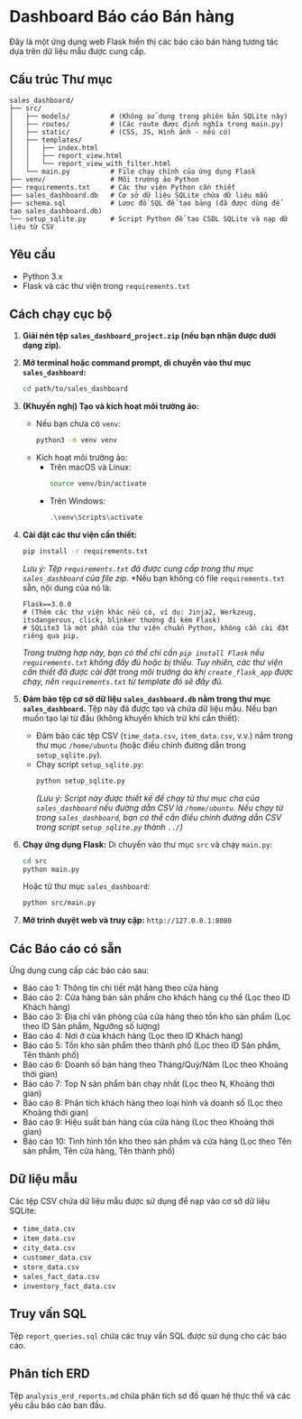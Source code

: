 # Dashboard Báo cáo Bán hàng

Đây là một ứng dụng web Flask hiển thị các báo cáo bán hàng tương tác dựa trên dữ liệu mẫu được cung cấp.

## Cấu trúc Thư mục

```
sales_dashboard/
├── src/
│   ├── models/          # (Không sử dụng trong phiên bản SQLite này)
│   ├── routes/          # (Các route được định nghĩa trong main.py)
│   ├── static/          # (CSS, JS, Hình ảnh - nếu có)
│   ├── templates/
│   │   ├── index.html
│   │   ├── report_view.html
│   │   └── report_view_with_filter.html
│   └── main.py          # File chạy chính của ứng dụng Flask
├── venv/                # Môi trường ảo Python
├── requirements.txt     # Các thư viện Python cần thiết
├── sales_dashboard.db   # Cơ sở dữ liệu SQLite chứa dữ liệu mẫu
├── schema.sql           # Lược đồ SQL để tạo bảng (đã được dùng để tạo sales_dashboard.db)
└── setup_sqlite.py      # Script Python để tạo CSDL SQLite và nạp dữ liệu từ CSV
```

## Yêu cầu

*   Python 3.x
*   Flask và các thư viện trong `requirements.txt`

## Cách chạy cục bộ

1.  **Giải nén tệp `sales_dashboard_project.zip` (nếu bạn nhận được dưới dạng zip).**

2.  **Mở terminal hoặc command prompt, di chuyển vào thư mục `sales_dashboard`:**
    ```bash
    cd path/to/sales_dashboard
    ```

3.  **(Khuyến nghị) Tạo và kích hoạt môi trường ảo:**
    *   Nếu bạn chưa có `venv`:
        ```bash
        python3 -m venv venv
        ```
    *   Kích hoạt môi trường ảo:
        *   Trên macOS và Linux:
            ```bash
            source venv/bin/activate
            ```
        *   Trên Windows:
            ```bash
            .\venv\Scripts\activate
            ```

4.  **Cài đặt các thư viện cần thiết:**
    ```bash
    pip install -r requirements.txt
    ```
    *Lưu ý: Tệp `requirements.txt` đã được cung cấp trong thư mục `sales_dashboard` của file zip.* 
    *Nếu bạn không có file `requirements.txt` sẵn, nội dung của nó là:
    ```
    Flask==3.0.0
    # (Thêm các thư viện khác nếu có, ví dụ: Jinja2, Werkzeug, itsdangerous, click, blinker thường đi kèm Flask)
    # SQLite3 là một phần của thư viện chuẩn Python, không cần cài đặt riêng qua pip.
    ```
    *Trong trường hợp này, bạn có thể chỉ cần `pip install Flask` nếu `requirements.txt` không đầy đủ hoặc bị thiếu.* 
    *Tuy nhiên, các thư viện cần thiết đã được cài đặt trong môi trường ảo khi `create_flask_app` được chạy, nên `requirements.txt` từ template đó sẽ đầy đủ.* 

5.  **Đảm bảo tệp cơ sở dữ liệu `sales_dashboard.db` nằm trong thư mục `sales_dashboard`.**
    Tệp này đã được tạo và chứa dữ liệu mẫu.
    Nếu bạn muốn tạo lại từ đầu (không khuyến khích trừ khi cần thiết):
    *   Đảm bảo các tệp CSV (`time_data.csv`, `item_data.csv`, v.v.) nằm trong thư mục `/home/ubuntu` (hoặc điều chỉnh đường dẫn trong `setup_sqlite.py`).
    *   Chạy script `setup_sqlite.py`:
        ```bash
        python setup_sqlite.py
        ```
        *(Lưu ý: Script này được thiết kế để chạy từ thư mục cha của `sales_dashboard` nếu đường dẫn CSV là `/home/ubuntu`. Nếu chạy từ trong `sales_dashboard`, bạn có thể cần điều chỉnh đường dẫn CSV trong script `setup_sqlite.py` thành `../`)*

6.  **Chạy ứng dụng Flask:**
    Di chuyển vào thư mục `src` và chạy `main.py`:
    ```bash
    cd src
    python main.py
    ```
    Hoặc từ thư mục `sales_dashboard`:
    ```bash
    python src/main.py
    ```

7.  **Mở trình duyệt web và truy cập:** `http://127.0.0.1:8080`

## Các Báo cáo có sẵn

Ứng dụng cung cấp các báo cáo sau:

*   Báo cáo 1: Thông tin chi tiết mặt hàng theo cửa hàng
*   Báo cáo 2: Cửa hàng bán sản phẩm cho khách hàng cụ thể (Lọc theo ID Khách hàng)
*   Báo cáo 3: Địa chỉ văn phòng của cửa hàng theo tồn kho sản phẩm (Lọc theo ID Sản phẩm, Ngưỡng số lượng)
*   Báo cáo 4: Nơi ở của khách hàng (Lọc theo ID Khách hàng)
*   Báo cáo 5: Tồn kho sản phẩm theo thành phố (Lọc theo ID Sản phẩm, Tên thành phố)
*   Báo cáo 6: Doanh số bán hàng theo Tháng/Quý/Năm (Lọc theo Khoảng thời gian)
*   Báo cáo 7: Top N sản phẩm bán chạy nhất (Lọc theo N, Khoảng thời gian)
*   Báo cáo 8: Phân tích khách hàng theo loại hình và doanh số (Lọc theo Khoảng thời gian)
*   Báo cáo 9: Hiệu suất bán hàng của cửa hàng (Lọc theo Khoảng thời gian)
*   Báo cáo 10: Tình hình tồn kho theo sản phẩm và cửa hàng (Lọc theo Tên sản phẩm, Tên cửa hàng, Tên thành phố)

## Dữ liệu mẫu

Các tệp CSV chứa dữ liệu mẫu được sử dụng để nạp vào cơ sở dữ liệu SQLite:

*   `time_data.csv`
*   `item_data.csv`
*   `city_data.csv`
*   `customer_data.csv`
*   `store_data.csv`
*   `sales_fact_data.csv`
*   `inventory_fact_data.csv`

## Truy vấn SQL

Tệp `report_queries.sql` chứa các truy vấn SQL được sử dụng cho các báo cáo.

## Phân tích ERD

Tệp `analysis_erd_reports.md` chứa phân tích sơ đồ quan hệ thực thể và các yêu cầu báo cáo ban đầu.

